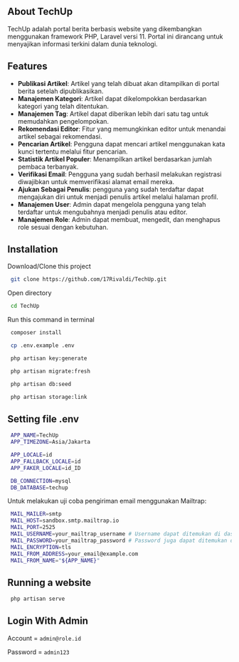 ## About TechUp

TechUp adalah portal berita berbasis website yang dikembangkan menggunakan framework PHP, Laravel versi 11. Portal ini dirancang untuk menyajikan informasi terkini dalam dunia teknologi.

## Features

-   **Publikasi Artikel**: Artikel yang telah dibuat akan ditampilkan di portal berita setelah dipublikasikan.
-   **Manajemen Kategori**: Artikel dapat dikelompokkan berdasarkan kategori yang telah ditentukan.
-   **Manajemen Tag**: Artikel dapat diberikan lebih dari satu tag untuk memudahkan pengelompokan.
-   **Rekomendasi Editor**: Fitur yang memungkinkan editor untuk menandai artikel sebagai rekomendasi.
-   **Pencarian Artikel**: Pengguna dapat mencari artikel menggunakan kata kunci tertentu melalui fitur pencarian.
-   **Statistik Artikel Populer**: Menampilkan artikel berdasarkan jumlah pembaca terbanyak.
-   **Verifikasi Email**: Pengguna yang sudah berhasil melakukan registrasi diwajibkan untuk memverifikasi alamat email mereka.
-   **Ajukan Sebagai Penulis**: pengguna yang sudah terdaftar dapat mengajukan diri untuk menjadi penulis artikel melalui halaman profil.
-   **Manajemen User**: Admin dapat mengelola pengguna yang telah terdaftar untuk mengubahnya menjadi penulis atau editor.
-   **Manajemen Role**: Admin dapat membuat, mengedit, dan menghapus role sesuai dengan kebutuhan.

## Installation

Download/Clone this project

```bash
 git clone https://github.com/17Rivaldi/TechUp.git
```

Open directory

```bash
 cd TechUp
```

Run this command in terminal

```bash
 composer install
```

```bash
 cp .env.example .env
```

```bash
 php artisan key:generate
```

```bash
 php artisan migrate:fresh
```

```bash
 php artisan db:seed
```

```bash
 php artisan storage:link
```

## Setting file .env

```bash
 APP_NAME=TechUp
 APP_TIMEZONE=Asia/Jakarta

 APP_LOCALE=id
 APP_FALLBACK_LOCALE=id
 APP_FAKER_LOCALE=id_ID

 DB_CONNECTION=mysql
 DB_DATABASE=techup
```

Untuk melakukan uji coba pengiriman email menggunakan Mailtrap:

```bash
 MAIL_MAILER=smtp
 MAIL_HOST=sandbox.smtp.mailtrap.io
 MAIL_PORT=2525
 MAIL_USERNAME=your_mailtrap_username # Username dapat ditemukan di dashboard Mailtrap
 MAIL_PASSWORD=your_mailtrap_password # Password juga dapat ditemukan di dashboard Mailtrap
 MAIL_ENCRYPTION=tls
 MAIL_FROM_ADDRESS=your_email@example.com
 MAIL_FROM_NAME="${APP_NAME}"
```

## Running a website

```bash
 php artisan serve
```

## Login With Admin

Account = `admin@role.id`

Password = `admin123`

